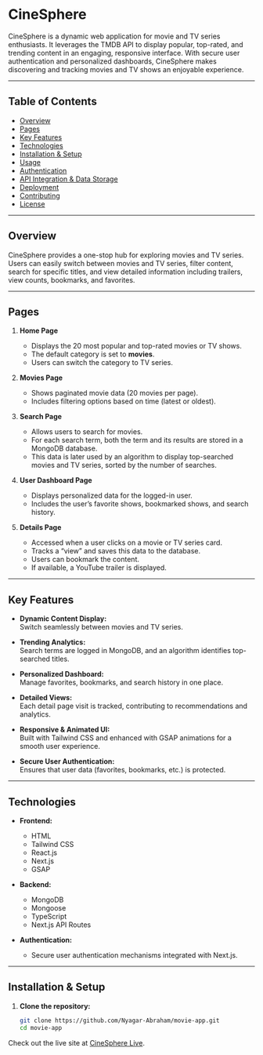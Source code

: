 # CineSphere

CineSphere is a dynamic web application for movie and TV series enthusiasts. It leverages the TMDB API to display popular, top-rated, and trending content in an engaging, responsive interface. With secure user authentication and personalized dashboards, CineSphere makes discovering and tracking movies and TV shows an enjoyable experience.

---

## Table of Contents

- [Overview](#overview)
- [Pages](#pages)
- [Key Features](#key-features)
- [Technologies](#technologies)
- [Installation & Setup](#installation--setup)
- [Usage](#usage)
- [Authentication](#authentication)
- [API Integration & Data Storage](#api-integration--data-storage)
- [Deployment](#deployment)
- [Contributing](#contributing)
- [License](#license)

---

## Overview

CineSphere provides a one-stop hub for exploring movies and TV series. Users can easily switch between movies and TV series, filter content, search for specific titles, and view detailed information including trailers, view counts, bookmarks, and favorites.

---

## Pages

1. **Home Page**  
   - Displays the 20 most popular and top-rated movies or TV shows.
   - The default category is set to **movies**.
   - Users can switch the category to TV series.

2. **Movies Page**  
   - Shows paginated movie data (20 movies per page).
   - Includes filtering options based on time (latest or oldest).

3. **Search Page**  
   - Allows users to search for movies.
   - For each search term, both the term and its results are stored in a MongoDB database.
   - This data is later used by an algorithm to display top-searched movies and TV series, sorted by the number of searches.

4. **User Dashboard Page**  
   - Displays personalized data for the logged-in user.
   - Includes the user’s favorite shows, bookmarked shows, and search history.

5. **Details Page**  
   - Accessed when a user clicks on a movie or TV series card.
   - Tracks a “view” and saves this data to the database.
   - Users can bookmark the content.
   - If available, a YouTube trailer is displayed.

---

## Key Features

- **Dynamic Content Display:**  
  Switch seamlessly between movies and TV series.
  
- **Trending Analytics:**  
  Search terms are logged in MongoDB, and an algorithm identifies top-searched titles.

- **Personalized Dashboard:**  
  Manage favorites, bookmarks, and search history in one place.

- **Detailed Views:**  
  Each detail page visit is tracked, contributing to recommendations and analytics.

- **Responsive & Animated UI:**  
  Built with Tailwind CSS and enhanced with GSAP animations for a smooth user experience.

- **Secure User Authentication:**  
  Ensures that user data (favorites, bookmarks, etc.) is protected.

---

## Technologies

- **Frontend:**  
  - HTML  
  - Tailwind CSS  
  - React.js  
  - Next.js  
  - GSAP

- **Backend:**  
  - MongoDB  
  - Mongoose  
  - TypeScript  
  - Next.js API Routes

- **Authentication:**  
  - Secure user authentication mechanisms integrated with Next.js.

---

## Installation & Setup

1. **Clone the repository:**
   ```bash
   git clone https://github.com/Nyagar-Abraham/movie-app.git
   cd movie-app

Check out the live site at [CineSphere Live](https://movie-app-flame-five-31.vercel.app/).

